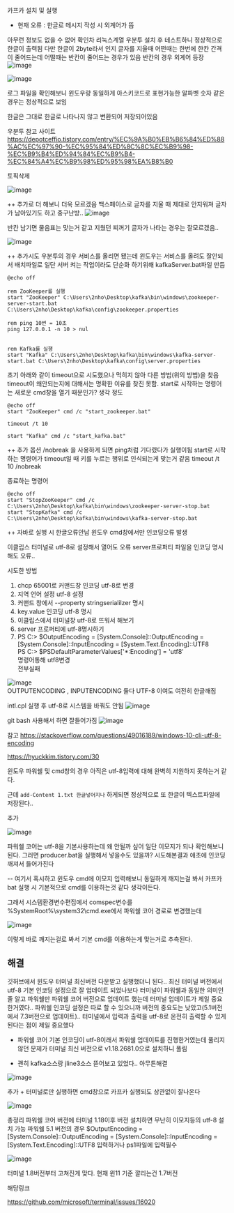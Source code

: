 카프카 설치 및 실행 

- 현재 오류 : 한글로 메시지 작성 시 외계어가 뜸



아무런 정보도 없을 수 없어 확인차 리눅스계열 우분투 설치 후 테스트하니 정상적으로 한글이 출력됨 다만 한글이 2byte라서 인지 글자를 지울때 어떤때는 한번에 한칸 간격이 줄어드는데 어떨때는 반칸이 줄어드는 경우가 있음 반칸의 경우 외계어 등장
![image](https://github.com/2nho/personal-study/assets/97571604/2782b6e0-920b-4074-a4ec-48500663460f)


![image](https://github.com/2nho/personal-study/assets/97571604/8062692e-a35e-46a8-87c4-f35ccbe3d2da)

로그 파일을 확인해보니 윈도우랑 동일하게 아스키코드로 표현가능한 알파벳 숫자 같은 경우는 정상적으로 보임 

한글은 그대로 한글로 나타나지 않고 변환되어 저장되어있음


우분투 참고 사이트 https://depotceffio.tistory.com/entry/%EC%9A%B0%EB%B6%84%ED%88%AC%EC%97%90-%EC%95%84%ED%8C%8C%EC%B9%98-%EC%B9%B4%ED%94%84%EC%B9%B4-%EC%84%A4%EC%B9%98%ED%95%98%EA%B8%B0


토픽삭제  

![image](https://github.com/2nho/personal-study/assets/97571604/d0dc0eec-99e1-4c5b-a108-af0e76555c5c)

++ 추가로 더 해보니 더욱 모르겠음 백스페이스로 글자를 지울 때 제대로 안지워져 글자가 남아있기도 하고 중구난방..
![image](https://github.com/2nho/personal-study/assets/97571604/5fd2e980-c002-4ad8-8302-14fcadbaf683)


반칸 남기면 물음표는 맞는거 같고 지웠던 찌꺼기 글자가 나타는 경우는 잘모르겠음..

![image](https://github.com/2nho/personal-study/assets/97571604/b9f140bd-a5db-4df3-a012-da89f3623945)


++ 추가시도
우분투의 경우 서비스를 올리면 됐는데 윈도우는 서비스를 올려도 잘안되서 배치파일로 일단 서버 켜는 작업이라도 단순화 하기위해 
kafkaServer.bat파일 만듬
```
@echo off

rem ZooKeeper를 실행
start "ZooKeeper" C:\Users\2nho\Desktop\kafka\bin\windows\zookeeper-server-start.bat C:\Users\2nho\Desktop\kafka\config\zookeeper.properties

rem ping 10번 = 10초  
ping 127.0.0.1 -n 10 > nul


rem Kafka를 실행
start "Kafka" C:\Users\2nho\Desktop\kafka\bin\windows\kafka-server-start.bat C:\Users\2nho\Desktop\kafka\config\server.properties
```

초기 아래와 같이 timeout으로 시도했으나 먹히지 않아 다른 방법(위의 방법)을 찾음 timeout이 왜안되는지에 대해서는 명확한 이유를 찾진 못함. start로 시작하는 명령어는 새로운 cmd창을 열기 때문인가? 생각 정도  
```
@echo off
start "ZooKeeper" cmd /c "start_zookeeper.bat"

timeout /t 10

start "Kafka" cmd /c "start_kafka.bat"
```
++ 추가 옵션 /nobreak 을 사용하게 되면 ping처럼 기다렸다가 실행이됨 start로 시작하는 명령어가 timeout일 때 키를 누르는 행위로 인식되는게 맞는거 같음
timeout /t 10 /nobreak

종료하는 명령어
```
@echo off
start "StopZooKeeper" cmd /c C:\Users\2nho\Desktop\kafka\bin\windows\zookeeper-server-stop.bat
start "StopKafka" cmd /c C:\Users\2nho\Desktop\kafka\bin\windows\kafka-server-stop.bat
```


++ 자바로 실행 시 한글오류안남 윈도우 cmd창에서만 인코딩오류 발생 

이클립스 터미널로 utf-8로 설정해서 열어도 오류 
server프로퍼티 파일을 인코딩 명시해도 오류..


시도한 방법
1. chcp 65001로 커맨드창 인코딩 utf-8로 변경
2. 지역 언어 설정 utf-8 설정
3. 커맨드 창에서 --property stringserialilzer 명시
4. key.value 인코딩 utf-8 명시
5. 이클립스에서 터미널창 utf-8로 뜨워서 해보기
6. server 프로퍼티에 utf-8명시하기
7. PS C:\> $OutputEncoding = [System.Console]::OutputEncoding = [System.Console]::InputEncoding = [System.Text.Encoding]::UTF8  
PS C:\> $PSDefaultParameterValues['*:Encoding'] = 'utf8'  
명령어통해 utf8변경  
전부실패


![image](https://github.com/2nho/personal-study/assets/97571604/919903f7-5941-4031-a43c-0c39cdfcb332)  
OUTPUTENCODING , INPUTENCODING 둘다 UTF-8 이여도 여전히 한글깨짐

intl.cpl 실행 후 utf-8로 시스템을 바꿔도 안됨
![image](https://github.com/2nho/personal-study/assets/97571604/3a4fc962-c1b9-4df1-94ea-8d91c126b2a3)

git bash 사용해서 하면 잘들어가짐
 ![image](https://github.com/2nho/personal-study/assets/97571604/8bee8b5d-e19a-46df-8cc8-5132c7fd5487)



참고
 https://stackoverflow.com/questions/49016189/windows-10-cli-utf-8-encoding
 
 https://hyuckkim.tistory.com/30


 윈도우 파워쉘 및 cmd창의 경우 아직은 utf-8입력에 대해 완벽히 지원하지 못하는거 같다.
 
 근데 `add-Content 1.txt 한글넣어지나` 하게되면  정상적으로 또 한글이 텍스트파일에 저장된다..



추가

![image](https://github.com/2nho/personal-study/assets/97571604/bf76986c-5a7f-4235-8207-c69ab15935f1)

파워쉘 코어는 utf-8을 기본사용하는데 왜 안될까 싶어 일단 이모지가 되나 확인해보니 된다. 
그러면 producer.bat을 실행해서 넣을수도 있을까?
시도해본결과 애초에 인코딩깨져서 들어가진다 

-- 여기서 혹시하고 윈도우 cmd에 이모지 입력해보니 동일하게 깨지는걸 봐서 카프카 bat 실행 시 기본적으로 cmd를 이용하는것 같다 생각이든다. 

그래서 시스템환경변수편집에서 comspec변수를 %SystemRoot%\system32\cmd.exe에서 파워쉘 코어 경로로 변경했는데 

![image](https://github.com/2nho/personal-study/assets/97571604/9871bd6c-3519-482f-8c73-1e697410ce0a)

이렇게 바로 깨지는걸로 봐서 기본 cmd를 이용하는게 맞는거로 추측된다.


## 해결

깃허브에서 윈도우 터미널 최신버전 다운받고 실행했더니 된다.. 최신 터미널 버전에서 utf-8 기본 인코딩 설정으로 잘 업데이트 되었나보다
터미널이 파워쉘과 동일한 의미인줄 알고 파워쉘만 파워쉘 코어 버전으로 업데이트 했는데 터미널 업데이트가 제일 중요한거였다.. 파워쉘 인코딩 설정은 따로 할 수 있으니까 버전의 중요도는 낮았고(5.1버전에서 7.3버전으로 업데이트).. 터미널에서 입력과 출력을 utf-8로 온전히 출력할 수 있게 된다는 점이 제일 중요했다

- 파워쉘 코어 기본 인코딩이 utf-8이래서 파워쉘 업데이트를 진행한거였는데 풀리지 않던 문제가 터미널 최신 버전으로 v1.18.2681.0으로 설치하니 풀림

- 괜히 kafka소스랑 jline3소스 뜯어보고 있었다.. 아무튼해결

![image](https://github.com/2nho/personal-study/assets/97571604/3d5c514b-85c4-418a-ae28-6a89e1f53ff9)

추가 + 
터미널로만 실행하면 cmd창으로 카프카 실행되도 상관없이 잘나온다

![image](https://github.com/2nho/personal-study/assets/97571604/fb23b8ad-9721-4f61-a2a5-76adba066f39)




총정리 
파워쉘 코어 버전에 터미널 1.18이후 버전 설치하면 무난히 이모지등의 utf-8 설치 가능 
파워쉘 5.1 버전의 경우
$OutputEncoding = [System.Console]::OutputEncoding = [System.Console]::InputEncoding = [System.Text.Encoding]::UTF8 입력하거나 ps1파일에 입력필수

![image](https://github.com/2nho/personal-study/assets/97571604/29e307a3-c931-49fa-bac4-6688fe18dfe3)

터미널 1.8버전부터 고쳐진게 맞다. 현재 윈11 기준 깔리는건 1.7버전

해당링크

https://github.com/microsoft/terminal/issues/16020
